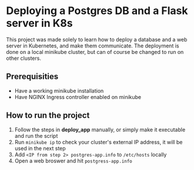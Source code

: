 # Deploying a Postgres DB and a Flask server in K8s
This project was made solely to learn how to deploy a database and a web server in Kubernetes, and make them communicate. The deployment is done on a local minikube cluster, but can of course be changed to run on other clusters.

## Prerequisities
- Have a working minikube installation
- Have NGINX Ingress controller enabled on minikube

## How to run the project
1. Follow the steps in **deploy_app** manually, or simply make it executable and run the script
2. Run `minikube ip` to check your cluster's external IP address, it will be used in the next step
3. Add `<IP from step 2> postgres-app.info` to `/etc/hosts` locally
4. Open a web broswer and hit `postgress-app.info`